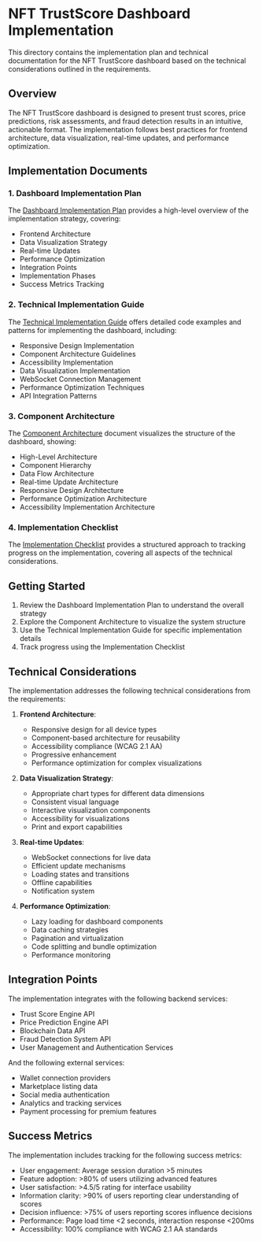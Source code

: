 # NFT TrustScore Dashboard Implementation

This directory contains the implementation plan and technical documentation for the NFT TrustScore dashboard based on the technical considerations outlined in the requirements.

## Overview

The NFT TrustScore dashboard is designed to present trust scores, price predictions, risk assessments, and fraud detection results in an intuitive, actionable format. The implementation follows best practices for frontend architecture, data visualization, real-time updates, and performance optimization.

## Implementation Documents

### 1. Dashboard Implementation Plan

The [Dashboard Implementation Plan](./DashboardImplementationPlan.md) provides a high-level overview of the implementation strategy, covering:

- Frontend Architecture
- Data Visualization Strategy
- Real-time Updates
- Performance Optimization
- Integration Points
- Implementation Phases
- Success Metrics Tracking

### 2. Technical Implementation Guide

The [Technical Implementation Guide](./TechnicalImplementationGuide.md) offers detailed code examples and patterns for implementing the dashboard, including:

- Responsive Design Implementation
- Component Architecture Guidelines
- Accessibility Implementation
- Data Visualization Implementation
- WebSocket Connection Management
- Performance Optimization Techniques
- API Integration Patterns

### 3. Component Architecture

The [Component Architecture](./ComponentArchitecture.md) document visualizes the structure of the dashboard, showing:

- High-Level Architecture
- Component Hierarchy
- Data Flow Architecture
- Real-time Update Architecture
- Responsive Design Architecture
- Performance Optimization Architecture
- Accessibility Implementation Architecture

### 4. Implementation Checklist

The [Implementation Checklist](./ImplementationChecklist.md) provides a structured approach to tracking progress on the implementation, covering all aspects of the technical considerations.

## Getting Started

1. Review the Dashboard Implementation Plan to understand the overall strategy
2. Explore the Component Architecture to visualize the system structure
3. Use the Technical Implementation Guide for specific implementation details
4. Track progress using the Implementation Checklist

## Technical Considerations

The implementation addresses the following technical considerations from the requirements:

1. **Frontend Architecture**:
   - Responsive design for all device types
   - Component-based architecture for reusability
   - Accessibility compliance (WCAG 2.1 AA)
   - Progressive enhancement
   - Performance optimization for complex visualizations

2. **Data Visualization Strategy**:
   - Appropriate chart types for different data dimensions
   - Consistent visual language
   - Interactive visualization components
   - Accessibility for visualizations
   - Print and export capabilities

3. **Real-time Updates**:
   - WebSocket connections for live data
   - Efficient update mechanisms
   - Loading states and transitions
   - Offline capabilities
   - Notification system

4. **Performance Optimization**:
   - Lazy loading for dashboard components
   - Data caching strategies
   - Pagination and virtualization
   - Code splitting and bundle optimization
   - Performance monitoring

## Integration Points

The implementation integrates with the following backend services:

- Trust Score Engine API
- Price Prediction Engine API
- Blockchain Data API
- Fraud Detection System API
- User Management and Authentication Services

And the following external services:

- Wallet connection providers
- Marketplace listing data
- Social media authentication
- Analytics and tracking services
- Payment processing for premium features

## Success Metrics

The implementation includes tracking for the following success metrics:

- User engagement: Average session duration >5 minutes
- Feature adoption: >80% of users utilizing advanced features
- User satisfaction: >4.5/5 rating for interface usability
- Information clarity: >90% of users reporting clear understanding of scores
- Decision influence: >75% of users reporting scores influence decisions
- Performance: Page load time <2 seconds, interaction response <200ms
- Accessibility: 100% compliance with WCAG 2.1 AA standards